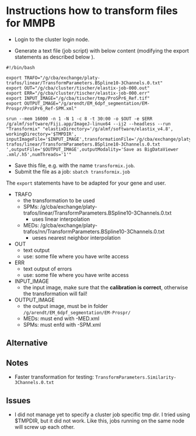# Instructions how to transform files for MMPB

- Login to the cluster login node.
 
- Generate a text file (job script) with below content (modifying the export statements as described below ). 

```
#!/bin/bash

export TRAFO="/g/cba/exchange/platy-trafos/linear/TransformParameters.BSpline10-3Channels.0.txt"
export OUT="/g/cba/cluster/tischer/elastix-job-000.out"
export ERR="/g/cba/cluster/tischer/elastix-job-000.err"
export INPUT_IMAGE="/g/cba/tischer/tmp/ProSPr6_Ref.tif"
export OUTPUT_IMAGE="/g/arendt/EM_6dpf_segmentation/EM-Prospr/ProSPr6_Ref-SPM.xml"

srun --mem 16000 -n 1 -N 1 -c 8 -t 30:00 -o $OUT -e $ERR /g/almf/software/Fiji.app/ImageJ-linux64 --ij2 --headless --run "Transformix" "elastixDirectory='/g/almf/software/elastix_v4.8', workingDirectory='$TMPDIR', inputImageFile='$INPUT_IMAGE',transformationFile='/g/cba/exchange/platy-trafos/linear/TransformParameters.BSpline10-3Channels.0.txt
',outputFile='$OUTPUT_IMAGE',outputModality='Save as BigDataViewer .xml/.h5',numThreads='1'"
```

- Save this file, e.g. with the name `transformix.job`.
- Submit the file as a job: `sbatch transformix.job`


The `export` statements have to be adapted for your gene and user. 

- TRAFO
    - the transformation to be used
    - SPMs: /g/cba/exchange/platy-trafos/linear/TransformParameters.BSpline10-3Channels.0.txt
        - uses linear interpolation
    - MEDs: /g/cba/exchange/platy-trafos/nn/TransformParameters.BSpline10-3Channels.0.txt
        - ueses nearest neighbor interpolation
- OUT
    - text output
    - use: some file where you have write access
- ERR
    - text output of errors
    - use: some file where you have write access
- INPUT_IMAGE
    - the input image, make sure that the **calibration is correct**, otherwise the transformation will fail!
- OUTPUT_IMAGE
    - the output image, must be in folder `/g/arendt/EM_6dpf_segmentation/EM-Prospr/`
    - MEDs: must end with -MED.xml
    - SPMs: must enfd with -SPM.xml

## Alternative

## Notes

- Faster transformation for testing: `TransformParameters.Similarity-3Channels.0.txt`

## Issues

- I did not manage yet to specify a cluster job specific tmp dir. I tried using $TMPDIR, but it did not work. Like this, jobs running on the same node will screw up each other.
